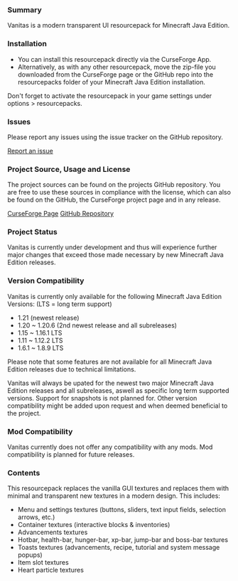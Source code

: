 ### Summary

Vanitas is a modern transparent UI resourcepack for Minecraft Java Edition.

### Installation

- You can install this resourcepack directly via the CurseForge App.
- Alternatively, as with any other resourcepack, move the zip-file you downloaded from the CurseForge page or the GitHub repo into the resourcepacks folder of your Minecraft Java Edition installation.

Don't forget to activate the resourcepack in your game settings under options > resourcepacks.


### Issues

Please report any issues using the issue tracker on the GitHub repository.

[Report an issue](https://github.com/iJustLeyxo/Vanitas/issues/new)


### Project Source, Usage and License

The project sources can be found on the projects GitHub repository. You are free to use these sources in compliance with the license, which can also be found on the GitHub, the CurseForge project page and in any release.

[CurseForge Page](https://www.curseforge.com/minecraft/texture-packs/vanitas)
[GitHub Repository](https://github.com/iJustLeyxo/Vanitas)


### Project Status

Vanitas is currently under development and thus will experience further major changes that exceed those made necessary by new Minecraft Java Edition releases.


### Version Compatibility

Vanitas is currently only available for the following Minecraft Java Edition Versions:
(LTS = long term support)
- 1.21 (newest release)
- 1.20 ~ 1.20.6 (2nd newest release and all subreleases)
- 1.15 ~ 1.16.1 LTS
- 1.11 ~ 1.12.2 LTS
- 1.6.1 ~ 1.8.9 LTS

Please note that some features are not available for all Minecraft Java Edition releases due to technical limitations.

Vanitas will always be upated for the newest two major Minecraft Java Edition releases and all subreleases, aswell as specific long term supported versions. Support for snapshots is not planned for. Other version compatibility might be added upon request and when deemed beneficial to the project.


### Mod Compatibility

Vanitas currently does not offer any compatibility with any mods. Mod compatibility is planned for future releases.


### Contents

This resourcepack replaces the vanilla GUI textures and replaces them with minimal and transparent new textures in a modern design. This includes:
- Menu and settings textures (buttons, sliders, text input fields, selection arrows, etc.)
- Container textures (interactive blocks & inventories)
- Advancements textures
- Hotbar, health-bar, hunger-bar, xp-bar, jump-bar and boss-bar textures
- Toasts textures (advancements, recipe, tutorial and system message popups)
- Item slot textures
- Heart particle textures
